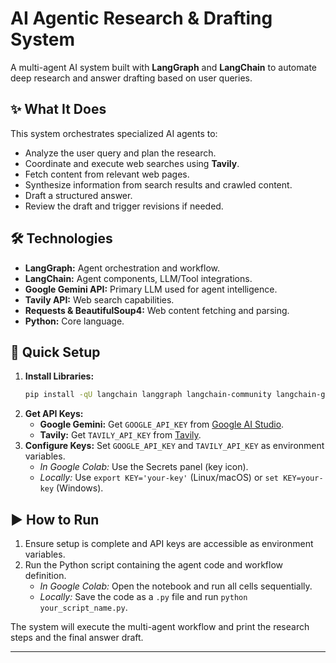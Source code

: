 # AI Agentic Research & Drafting System

A multi-agent AI system built with **LangGraph** and **LangChain** to automate deep research and answer drafting based on user queries.

## ✨ What It Does

This system orchestrates specialized AI agents to:

-   Analyze the user query and plan the research.
-   Coordinate and execute web searches using **Tavily**.
-   Fetch content from relevant web pages.
-   Synthesize information from search results and crawled content.
-   Draft a structured answer.
-   Review the draft and trigger revisions if needed.

## 🛠️ Technologies

-   **LangGraph:** Agent orchestration and workflow.
-   **LangChain:** Agent components, LLM/Tool integrations.
-   **Google Gemini API:** Primary LLM used for agent intelligence.
-   **Tavily API:** Web search capabilities.
-   **Requests & BeautifulSoup4:** Web content fetching and parsing.
-   **Python:** Core language.

## 🚀 Quick Setup

1.  **Install Libraries:**
    ```bash
    pip install -qU langchain langgraph langchain-community langchain-google-genai tavily-python requests beautifulsoup4
    ```
2.  **Get API Keys:**
    -   **Google Gemini:** Get `GOOGLE_API_KEY` from [Google AI Studio](https://aistudio.google.com/app/apikey).
    -   **Tavily:** Get `TAVILY_API_KEY` from [Tavily](https://tavily.com/).
3.  **Configure Keys:** Set `GOOGLE_API_KEY` and `TAVILY_API_KEY` as environment variables.
    -   *In Google Colab:* Use the Secrets panel (key icon).
    -   *Locally:* Use `export KEY='your-key'` (Linux/macOS) or `set KEY=your-key` (Windows).

## ▶️ How to Run

1.  Ensure setup is complete and API keys are accessible as environment variables.
2.  Run the Python script containing the agent code and workflow definition.
    -   *In Google Colab:* Open the notebook and run all cells sequentially.
    -   *Locally:* Save the code as a `.py` file and run `python your_script_name.py`.

The system will execute the multi-agent workflow and print the research steps and the final answer draft.

---
